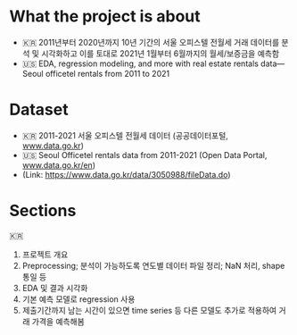 # What the project is about
- 🇰🇷 2011년부터 2020년까지 10년 기간의 서울 오피스텔 전월세 거래 데이터를 분석 및 시각화하고 이를 토대로 2021년 1월부터 6월까지의 월세/보증금을 예측함
- 🇺🇸 EDA, regression modeling, and more with real estate rentals data—Seoul officetel rentals from 2011 to 2021 

# Dataset
- 🇰🇷 2011-2021 서울 오피스텔 전월세 데이터 (공공데이터포털, www.data.go.kr)
- 🇺🇸 Seoul Officetel rentals data from 2011-2021 (Open Data Portal, www.data.go.kr/en)
- (Link: https://www.data.go.kr/data/3050988/fileData.do)

# Sections
🇰🇷 
1. 프로젝트 개요
2. Preprocessing; 분석이 가능하도록 연도별 데이터 파일 정리; NaN 처리, shape 통일 등
3. EDA 및 결과 시각화
4. 기본 예측 모델로 regression 사용
5. 제출기간까지 남는 시간이 있으면 time series 등 다른 모델도 추가로 적용하여 거래 가격을 예측해봄
